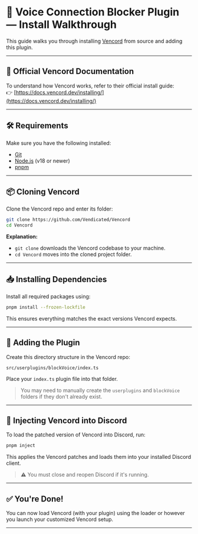 
# 🧩 Voice Connection Blocker Plugin — Install Walkthrough

This guide walks you through installing [Vencord](https://github.com/Vendicated/Vencord) from source and adding this plugin.

---

## 📖 Official Vencord Documentation

To understand how Vencord works, refer to their official install guide:  
👉 [https://docs.vencord.dev/installing/](https://docs.vencord.dev/installing/)

---

## 🛠️ Requirements

Make sure you have the following installed:

- [Git](https://git-scm.com/downloads)
- [Node.js](https://nodejs.org/) (v18 or newer)
- [pnpm](https://pnpm.io/installation)

---

## 📦 Cloning Vencord

Clone the Vencord repo and enter its folder:

```bash
git clone https://github.com/Vendicated/Vencord
cd Vencord
```

**Explanation:**
- `git clone` downloads the Vencord codebase to your machine.
- `cd Vencord` moves into the cloned project folder.

---

## 📥 Installing Dependencies

Install all required packages using:

```bash
pnpm install --frozen-lockfile
```

This ensures everything matches the exact versions Vencord expects.

---

## 🧩 Adding the Plugin

Create this directory structure in the Vencord repo:

```text
src/userplugins/blockVoice/index.ts
```

Place your `index.ts` plugin file into that folder.

> You may need to manually create the `userplugins` and `blockVoice` folders if they don't already exist.

---

## 🧪 Injecting Vencord into Discord

To load the patched version of Vencord into Discord, run:

```bash
pnpm inject
```

This applies the Vencord patches and loads them into your installed Discord client.

> ⚠️ You must close and reopen Discord if it's running.

---

## ✅ You're Done!

You can now load Vencord (with your plugin) using the loader or however you launch your customized Vencord setup.

---

